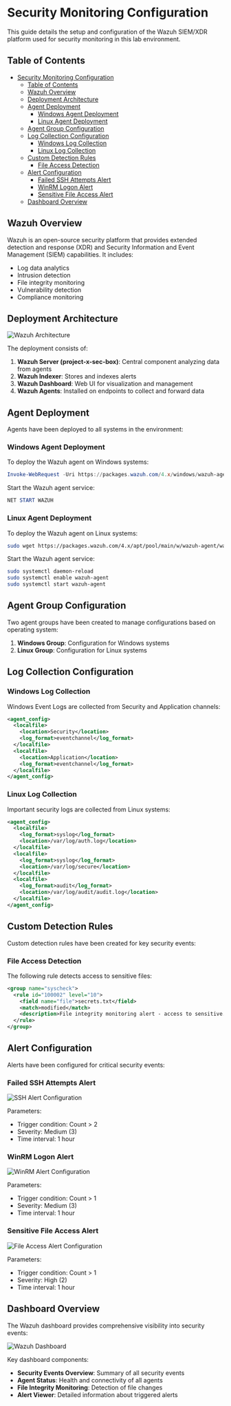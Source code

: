 # Security Monitoring Configuration

This guide details the setup and configuration of the Wazuh SIEM/XDR platform used for security monitoring in this lab environment.

## Table of Contents
- [Security Monitoring Configuration](#security-monitoring-configuration)
  - [Table of Contents](#table-of-contents)
  - [Wazuh Overview](#wazuh-overview)
  - [Deployment Architecture](#deployment-architecture)
  - [Agent Deployment](#agent-deployment)
    - [Windows Agent Deployment](#windows-agent-deployment)
    - [Linux Agent Deployment](#linux-agent-deployment)
  - [Agent Group Configuration](#agent-group-configuration)
  - [Log Collection Configuration](#log-collection-configuration)
    - [Windows Log Collection](#windows-log-collection)
    - [Linux Log Collection](#linux-log-collection)
  - [Custom Detection Rules](#custom-detection-rules)
    - [File Access Detection](#file-access-detection)
  - [Alert Configuration](#alert-configuration)
    - [Failed SSH Attempts Alert](#failed-ssh-attempts-alert)
    - [WinRM Logon Alert](#winrm-logon-alert)
    - [Sensitive File Access Alert](#sensitive-file-access-alert)
  - [Dashboard Overview](#dashboard-overview)

## Wazuh Overview

Wazuh is an open-source security platform that provides extended detection and response (XDR) and Security Information and Event Management (SIEM) capabilities. It includes:

- Log data analytics
- Intrusion detection
- File integrity monitoring
- Vulnerability detection
- Compliance monitoring

## Deployment Architecture

![Wazuh Architecture](../images/wazuh-architecture.png)

The deployment consists of:

1. **Wazuh Server (project-x-sec-box)**: Central component analyzing data from agents
2. **Wazuh Indexer**: Stores and indexes alerts
3. **Wazuh Dashboard**: Web UI for visualization and management
4. **Wazuh Agents**: Installed on endpoints to collect and forward data

## Agent Deployment

Agents have been deployed to all systems in the environment:

### Windows Agent Deployment

To deploy the Wazuh agent on Windows systems:

```powershell
Invoke-WebRequest -Uri https://packages.wazuh.com/4.x/windows/wazuh-agent-4.9.2-1.msi -OutFile $env:tmp\wazuh-agent; msiexec.exe /i $env:tmp\wazuh-agent /q WAZUH_MANAGER='10.0.0.10' WAZUH_AGENT_GROUP='Windows' WAZUH_AGENT_NAME='project-x-win-client'
```

Start the Wazuh agent service:
```powershell
NET START WAZUH
```

### Linux Agent Deployment

To deploy the Wazuh agent on Linux systems:

```bash
sudo wget https://packages.wazuh.com/4.x/apt/pool/main/w/wazuh-agent/wazuh-agent_4.9.2-1_amd64.deb && sudo WAZUH_MANAGER='10.0.0.10' WAZUH_AGENT_GROUP='Linux' WAZUH_AGENT_NAME='project-x-linux-client' dpkg -i ./wazuh-agent_4.9.2-1_amd64.deb
```

Start the Wazuh agent service:
```bash
sudo systemctl daemon-reload
sudo systemctl enable wazuh-agent
sudo systemctl start wazuh-agent
```

## Agent Group Configuration

Two agent groups have been created to manage configurations based on operating system:

1. **Windows Group**: Configuration for Windows systems
2. **Linux Group**: Configuration for Linux systems

## Log Collection Configuration

### Windows Log Collection

Windows Event Logs are collected from Security and Application channels:

```xml
<agent_config>
  <localfile>
    <location>Security</location>
    <log_format>eventchannel</log_format>
  </localfile>
  <localfile>
    <location>Application</location>
    <log_format>eventchannel</log_format>
  </localfile>
</agent_config>
```

### Linux Log Collection

Important security logs are collected from Linux systems:

```xml
<agent_config>
  <localfile>
    <log_format>syslog</log_format>
    <location>/var/log/auth.log</location>
  </localfile>
  <localfile>
    <log_format>syslog</log_format>
    <location>/var/log/secure</location>
  </localfile>
  <localfile>
    <log_format>audit</log_format>
    <location>/var/log/audit/audit.log</location>
  </localfile>
</agent_config>
```

## Custom Detection Rules

Custom detection rules have been created for key security events:

### File Access Detection

The following rule detects access to sensitive files:

```xml
<group name="syscheck">
  <rule id="100002" level="10">
    <field name="file">secrets.txt</field>
    <match>modified</match>
    <description>File integrity monitoring alert - access to sensitive.txt file detected</description>
  </rule>
</group>
```

## Alert Configuration

Alerts have been configured for critical security events:

### Failed SSH Attempts Alert

![SSH Alert Configuration](../images/ssh-alert-config.png)

Parameters:
- Trigger condition: Count > 2
- Severity: Medium (3)
- Time interval: 1 hour

### WinRM Logon Alert

![WinRM Alert Configuration](../images/winrm-alert-config.png)

Parameters:
- Trigger condition: Count > 1
- Severity: Medium (3)
- Time interval: 1 hour

### Sensitive File Access Alert

![File Access Alert Configuration](../images/file-access-alert.png)

Parameters:
- Trigger condition: Count > 1
- Severity: High (2)
- Time interval: 1 hour

## Dashboard Overview

The Wazuh dashboard provides comprehensive visibility into security events:

![Wazuh Dashboard](../images/wazuh-dashboard.png)

Key dashboard components:
- **Security Events Overview**: Summary of all security events
- **Agent Status**: Health and connectivity of all agents
- **File Integrity Monitoring**: Detection of file changes
- **Alert Viewer**: Detailed information about triggered alerts
